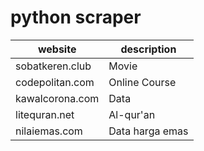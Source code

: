 # python scraper

| website | description |
|-----------|--------------------------------------------|
| sobatkeren.club	| Movie |
| codepolitan.com	| Online Course |
| kawalcorona.com | Data |
| litequran.net | Al-qur'an |
| nilaiemas.com | Data harga emas |
